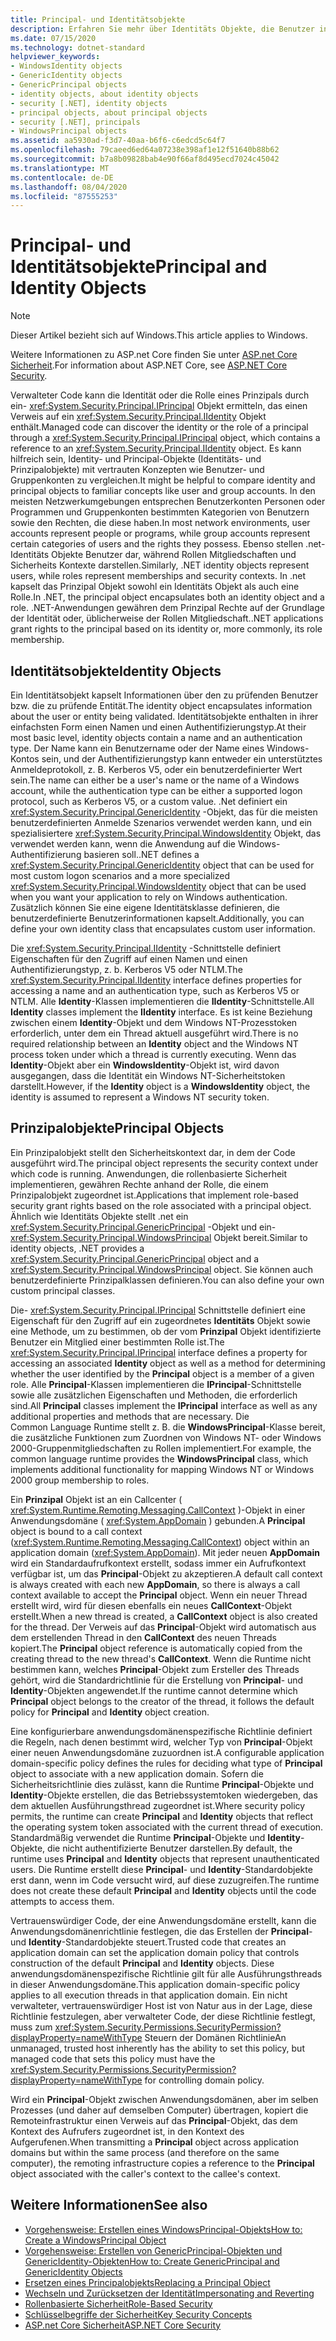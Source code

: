 ```yaml
---
title: Principal- und Identitätsobjekte
description: Erfahren Sie mehr über Identitäts Objekte, die Benutzer in .net darstellen. Lesen Sie auch Informationen zu Prinzipal Objekten, die sowohl ein Identitäts Objekt & eine Rolle Kapseln.
ms.date: 07/15/2020
ms.technology: dotnet-standard
helpviewer_keywords:
- WindowsIdentity objects
- GenericIdentity objects
- GenericPrincipal objects
- identity objects, about identity objects
- security [.NET], identity objects
- principal objects, about principal objects
- security [.NET], principals
- WindowsPrincipal objects
ms.assetid: aa5930ad-f3d7-40aa-b6f6-c6edcd5c64f7
ms.openlocfilehash: 79caeed6ed64a07238e398af1e12f51640b88b62
ms.sourcegitcommit: b7a8b09828bab4e90f66af8d495ecd7024c45042
ms.translationtype: MT
ms.contentlocale: de-DE
ms.lasthandoff: 08/04/2020
ms.locfileid: "87555253"
---
```

# <a name="principal-and-identity-objects"></a><span data-ttu-id="28555-104">Principal- und Identitätsobjekte</span><span class="sxs-lookup"><span data-stu-id="28555-104">Principal and Identity Objects</span></span>

> [!NOTE]
> <span data-ttu-id="28555-105">Dieser Artikel bezieht sich auf Windows.</span><span class="sxs-lookup"><span data-stu-id="28555-105">This article applies to Windows.</span></span>
>
> <span data-ttu-id="28555-106">Weitere Informationen zu ASP.net Core finden Sie unter [ASP.net Core Sicherheit](/aspnet/core/security/).</span><span class="sxs-lookup"><span data-stu-id="28555-106">For information about ASP.NET Core, see [ASP.NET Core Security](/aspnet/core/security/).</span></span>

<span data-ttu-id="28555-107">Verwalteter Code kann die Identität oder die Rolle eines Prinzipals durch ein- <xref:System.Security.Principal.IPrincipal> Objekt ermitteln, das einen Verweis auf ein <xref:System.Security.Principal.IIdentity> Objekt enthält.</span><span class="sxs-lookup"><span data-stu-id="28555-107">Managed code can discover the identity or the role of a principal through a <xref:System.Security.Principal.IPrincipal> object, which contains a reference to an <xref:System.Security.Principal.IIdentity> object.</span></span> <span data-ttu-id="28555-108">Es kann hilfreich sein, Identity- und Principal-Objekte (Identitäts- und Prinzipalobjekte) mit vertrauten Konzepten wie Benutzer- und Gruppenkonten zu vergleichen.</span><span class="sxs-lookup"><span data-stu-id="28555-108">It might be helpful to compare identity and principal objects to familiar concepts like user and group accounts.</span></span> <span data-ttu-id="28555-109">In den meisten Netzwerkumgebungen entsprechen Benutzerkonten Personen oder Programmen und Gruppenkonten bestimmten Kategorien von Benutzern sowie den Rechten, die diese haben.</span><span class="sxs-lookup"><span data-stu-id="28555-109">In most network environments, user accounts represent people or programs, while group accounts represent certain categories of users and the rights they possess.</span></span> <span data-ttu-id="28555-110">Ebenso stellen .net-Identitäts Objekte Benutzer dar, während Rollen Mitgliedschaften und Sicherheits Kontexte darstellen.</span><span class="sxs-lookup"><span data-stu-id="28555-110">Similarly, .NET identity objects represent users, while roles represent memberships and security contexts.</span></span> <span data-ttu-id="28555-111">In .net kapselt das Prinzipal Objekt sowohl ein Identitäts Objekt als auch eine Rolle.</span><span class="sxs-lookup"><span data-stu-id="28555-111">In .NET, the principal object encapsulates both an identity object and a role.</span></span> <span data-ttu-id="28555-112">.NET-Anwendungen gewähren dem Prinzipal Rechte auf der Grundlage der Identität oder, üblicherweise der Rollen Mitgliedschaft.</span><span class="sxs-lookup"><span data-stu-id="28555-112">.NET applications grant rights to the principal based on its identity or, more commonly, its role membership.</span></span>  
  
## <a name="identity-objects"></a><span data-ttu-id="28555-113">Identitätsobjekte</span><span class="sxs-lookup"><span data-stu-id="28555-113">Identity Objects</span></span>

<span data-ttu-id="28555-114">Ein Identitätsobjekt kapselt Informationen über den zu prüfenden Benutzer bzw. die zu prüfende Entität.</span><span class="sxs-lookup"><span data-stu-id="28555-114">The identity object encapsulates information about the user or entity being validated.</span></span> <span data-ttu-id="28555-115">Identitätsobjekte enthalten in ihrer einfachsten Form einen Namen und einen Authentifizierungstyp.</span><span class="sxs-lookup"><span data-stu-id="28555-115">At their most basic level, identity objects contain a name and an authentication type.</span></span> <span data-ttu-id="28555-116">Der Name kann ein Benutzername oder der Name eines Windows-Kontos sein, und der Authentifizierungstyp kann entweder ein unterstütztes Anmeldeprotokoll, z. B. Kerberos V5, oder ein benutzerdefinierter Wert sein.</span><span class="sxs-lookup"><span data-stu-id="28555-116">The name can either be a user's name or the name of a Windows account, while the authentication type can be either a supported logon protocol, such as Kerberos V5, or a custom value.</span></span> <span data-ttu-id="28555-117">.Net definiert ein <xref:System.Security.Principal.GenericIdentity> -Objekt, das für die meisten benutzerdefinierten Anmelde Szenarios verwendet werden kann, und ein spezialisiertere <xref:System.Security.Principal.WindowsIdentity> Objekt, das verwendet werden kann, wenn die Anwendung auf die Windows-Authentifizierung basieren soll.</span><span class="sxs-lookup"><span data-stu-id="28555-117">.NET defines a <xref:System.Security.Principal.GenericIdentity> object that can be used for most custom logon scenarios and a more specialized <xref:System.Security.Principal.WindowsIdentity> object that can be used when you want your application to rely on Windows authentication.</span></span> <span data-ttu-id="28555-118">Zusätzlich können Sie eine eigene Identitätsklasse definieren, die benutzerdefinierte Benutzerinformationen kapselt.</span><span class="sxs-lookup"><span data-stu-id="28555-118">Additionally, you can define your own identity class that encapsulates custom user information.</span></span>  
  
<span data-ttu-id="28555-119">Die <xref:System.Security.Principal.IIdentity> -Schnittstelle definiert Eigenschaften für den Zugriff auf einen Namen und einen Authentifizierungstyp, z. b. Kerberos V5 oder NTLM.</span><span class="sxs-lookup"><span data-stu-id="28555-119">The <xref:System.Security.Principal.IIdentity> interface defines properties for accessing a name and an authentication type, such as Kerberos V5 or NTLM.</span></span> <span data-ttu-id="28555-120">Alle **Identity**-Klassen implementieren die **IIdentity**-Schnittstelle.</span><span class="sxs-lookup"><span data-stu-id="28555-120">All **Identity** classes implement the **IIdentity** interface.</span></span> <span data-ttu-id="28555-121">Es ist keine Beziehung zwischen einem **Identity**-Objekt und dem Windows NT-Prozesstoken erforderlich, unter dem ein Thread aktuell ausgeführt wird.</span><span class="sxs-lookup"><span data-stu-id="28555-121">There is no required relationship between an **Identity** object and the Windows NT process token under which a thread is currently executing.</span></span> <span data-ttu-id="28555-122">Wenn das **Identity**-Objekt aber ein **WindowsIdentity**-Objekt ist, wird davon ausgegangen, dass die Identität ein Windows NT-Sicherheitstoken darstellt.</span><span class="sxs-lookup"><span data-stu-id="28555-122">However, if the **Identity** object is a **WindowsIdentity** object, the identity is assumed to represent a Windows NT security token.</span></span>  
  
## <a name="principal-objects"></a><span data-ttu-id="28555-123">Prinzipalobjekte</span><span class="sxs-lookup"><span data-stu-id="28555-123">Principal Objects</span></span>

<span data-ttu-id="28555-124">Ein Prinzipalobjekt stellt den Sicherheitskontext dar, in dem der Code ausgeführt wird.</span><span class="sxs-lookup"><span data-stu-id="28555-124">The principal object represents the security context under which code is running.</span></span> <span data-ttu-id="28555-125">Anwendungen, die rollenbasierte Sicherheit implementieren, gewähren Rechte anhand der Rolle, die einem Prinzipalobjekt zugeordnet ist.</span><span class="sxs-lookup"><span data-stu-id="28555-125">Applications that implement role-based security grant rights based on the role associated with a principal object.</span></span> <span data-ttu-id="28555-126">Ähnlich wie Identitäts Objekte stellt .net ein <xref:System.Security.Principal.GenericPrincipal> -Objekt und ein- <xref:System.Security.Principal.WindowsPrincipal> Objekt bereit.</span><span class="sxs-lookup"><span data-stu-id="28555-126">Similar to identity objects, .NET provides a <xref:System.Security.Principal.GenericPrincipal> object and a <xref:System.Security.Principal.WindowsPrincipal> object.</span></span> <span data-ttu-id="28555-127">Sie können auch benutzerdefinierte Prinzipalklassen definieren.</span><span class="sxs-lookup"><span data-stu-id="28555-127">You can also define your own custom principal classes.</span></span>  
  
<span data-ttu-id="28555-128">Die- <xref:System.Security.Principal.IPrincipal> Schnittstelle definiert eine Eigenschaft für den Zugriff auf ein zugeordnetes **Identitäts** Objekt sowie eine Methode, um zu bestimmen, ob der vom **Prinzipal** Objekt identifizierte Benutzer ein Mitglied einer bestimmten Rolle ist.</span><span class="sxs-lookup"><span data-stu-id="28555-128">The <xref:System.Security.Principal.IPrincipal> interface defines a property for accessing an associated **Identity** object as well as a method for determining whether the user identified by the **Principal** object is a member of a given role.</span></span> <span data-ttu-id="28555-129">Alle **Principal**-Klassen implementieren die **IPrincipal**-Schnittstelle sowie alle zusätzlichen Eigenschaften und Methoden, die erforderlich sind.</span><span class="sxs-lookup"><span data-stu-id="28555-129">All **Principal** classes implement the **IPrincipal** interface as well as any additional properties and methods that are necessary.</span></span> <span data-ttu-id="28555-130">Die Common Language Runtime stellt z. B. die **WindowsPrincipal**-Klasse bereit, die zusätzliche Funktionen zum Zuordnen von Windows NT- oder Windows 2000-Gruppenmitgliedschaften zu Rollen implementiert.</span><span class="sxs-lookup"><span data-stu-id="28555-130">For example, the common language runtime provides the **WindowsPrincipal** class, which implements additional functionality for mapping Windows NT or Windows 2000 group membership to roles.</span></span>  
  
<span data-ttu-id="28555-131">Ein **Prinzipal** Objekt ist an ein Callcenter ( <xref:System.Runtime.Remoting.Messaging.CallContext> )-Objekt in einer Anwendungsdomäne ( <xref:System.AppDomain> ) gebunden.</span><span class="sxs-lookup"><span data-stu-id="28555-131">A **Principal** object is bound to a call context (<xref:System.Runtime.Remoting.Messaging.CallContext>) object within an application domain (<xref:System.AppDomain>).</span></span> <span data-ttu-id="28555-132">Mit jeder neuen **AppDomain** wird ein Standardaufrufkontext erstellt, sodass immer ein Aufrufkontext verfügbar ist, um das **Principal**-Objekt zu akzeptieren.</span><span class="sxs-lookup"><span data-stu-id="28555-132">A default call context is always created with each new **AppDomain**, so there is always a call context available to accept the **Principal** object.</span></span> <span data-ttu-id="28555-133">Wenn ein neuer Thread erstellt wird, wird für diesen ebenfalls ein neues **CallContext**-Objekt erstellt.</span><span class="sxs-lookup"><span data-stu-id="28555-133">When a new thread is created, a **CallContext** object is also created for the thread.</span></span> <span data-ttu-id="28555-134">Der Verweis auf das **Principal**-Objekt wird automatisch aus dem erstellenden Thread in den **CallContext** des neuen Threads kopiert.</span><span class="sxs-lookup"><span data-stu-id="28555-134">The **Principal** object reference is automatically copied from the creating thread to the new thread's **CallContext**.</span></span> <span data-ttu-id="28555-135">Wenn die Runtime nicht bestimmen kann, welches **Principal**-Objekt zum Ersteller des Threads gehört, wird die Standardrichtlinie für die Erstellung von **Principal**- und **Identity**-Objekten angewendet.</span><span class="sxs-lookup"><span data-stu-id="28555-135">If the runtime cannot determine which **Principal** object belongs to the creator of the thread, it follows the default policy for **Principal** and **Identity** object creation.</span></span>  
  
<span data-ttu-id="28555-136">Eine konfigurierbare anwendungsdomänenspezifische Richtlinie definiert die Regeln, nach denen bestimmt wird, welcher Typ von **Principal**-Objekt einer neuen Anwendungsdomäne zuzuordnen ist.</span><span class="sxs-lookup"><span data-stu-id="28555-136">A configurable application domain-specific policy defines the rules for deciding what type of **Principal** object to associate with a new application domain.</span></span> <span data-ttu-id="28555-137">Sofern die Sicherheitsrichtlinie dies zulässt, kann die Runtime **Principal**-Objekte und **Identity**-Objekte erstellen, die das Betriebssystemtoken wiedergeben, das dem aktuellen Ausführungsthread zugeordnet ist.</span><span class="sxs-lookup"><span data-stu-id="28555-137">Where security policy permits, the runtime can create **Principal** and **Identity** objects that reflect the operating system token associated with the current thread of execution.</span></span> <span data-ttu-id="28555-138">Standardmäßig verwendet die Runtime **Principal**-Objekte und **Identity**-Objekte, die nicht authentifizierte Benutzer darstellen.</span><span class="sxs-lookup"><span data-stu-id="28555-138">By default, the runtime uses **Principal** and **Identity** objects that represent unauthenticated users.</span></span> <span data-ttu-id="28555-139">Die Runtime erstellt diese **Principal**- und **Identity**-Standardobjekte erst dann, wenn im Code versucht wird, auf diese zuzugreifen.</span><span class="sxs-lookup"><span data-stu-id="28555-139">The runtime does not create these default **Principal** and **Identity** objects until the code attempts to access them.</span></span>  
  
<span data-ttu-id="28555-140">Vertrauenswürdiger Code, der eine Anwendungsdomäne erstellt, kann die Anwendungsdomänenrichtlinie festlegen, die das Erstellen der **Principal**- und **Identity**-Standardobjekte steuert.</span><span class="sxs-lookup"><span data-stu-id="28555-140">Trusted code that creates an application domain can set the application domain policy that controls construction of the default **Principal** and **Identity** objects.</span></span> <span data-ttu-id="28555-141">Diese anwendungsdomänenspezifische Richtlinie gilt für alle Ausführungsthreads in dieser Anwendungsdomäne.</span><span class="sxs-lookup"><span data-stu-id="28555-141">This application domain-specific policy applies to all execution threads in that application domain.</span></span> <span data-ttu-id="28555-142">Ein nicht verwalteter, vertrauenswürdiger Host ist von Natur aus in der Lage, diese Richtlinie festzulegen, aber verwalteter Code, der diese Richtlinie festlegt, muss zum <xref:System.Security.Permissions.SecurityPermission?displayProperty=nameWithType> Steuern der Domänen Richtlinie</span><span class="sxs-lookup"><span data-stu-id="28555-142">An unmanaged, trusted host inherently has the ability to set this policy, but managed code that sets this policy must have the <xref:System.Security.Permissions.SecurityPermission?displayProperty=nameWithType> for controlling domain policy.</span></span>  
  
<span data-ttu-id="28555-143">Wird ein **Principal**-Objekt zwischen Anwendungsdomänen, aber im selben Prozesses (und daher auf demselben Computer) übertragen, kopiert die Remoteinfrastruktur einen Verweis auf das **Principal**-Objekt, das dem Kontext des Aufrufers zugeordnet ist, in den Kontext des Aufgerufenen.</span><span class="sxs-lookup"><span data-stu-id="28555-143">When transmitting a **Principal** object across application domains but within the same process (and therefore on the same computer), the remoting infrastructure copies a reference to the **Principal** object associated with the caller's context to the callee's context.</span></span>  
  
## <a name="see-also"></a><span data-ttu-id="28555-144">Weitere Informationen</span><span class="sxs-lookup"><span data-stu-id="28555-144">See also</span></span>

- [<span data-ttu-id="28555-145">Vorgehensweise: Erstellen eines WindowsPrincipal-Objekts</span><span class="sxs-lookup"><span data-stu-id="28555-145">How to: Create a WindowsPrincipal Object</span></span>](how-to-create-a-windowsprincipal-object.md)
- [<span data-ttu-id="28555-146">Vorgehensweise: Erstellen von GenericPrincipal-Objekten und GenericIdentity-Objekten</span><span class="sxs-lookup"><span data-stu-id="28555-146">How to: Create GenericPrincipal and GenericIdentity Objects</span></span>](how-to-create-genericprincipal-and-genericidentity-objects.md)
- [<span data-ttu-id="28555-147">Ersetzen eines Principalobjekts</span><span class="sxs-lookup"><span data-stu-id="28555-147">Replacing a Principal Object</span></span>](replacing-a-principal-object.md)
- [<span data-ttu-id="28555-148">Wechseln und Zurücksetzen der Identität</span><span class="sxs-lookup"><span data-stu-id="28555-148">Impersonating and Reverting</span></span>](impersonating-and-reverting.md)
- [<span data-ttu-id="28555-149">Rollenbasierte Sicherheit</span><span class="sxs-lookup"><span data-stu-id="28555-149">Role-Based Security</span></span>](role-based-security.md)
- [<span data-ttu-id="28555-150">Schlüsselbegriffe der Sicherheit</span><span class="sxs-lookup"><span data-stu-id="28555-150">Key Security Concepts</span></span>](key-security-concepts.md)
- [<span data-ttu-id="28555-151">ASP.net Core Sicherheit</span><span class="sxs-lookup"><span data-stu-id="28555-151">ASP.NET Core Security</span></span>](/aspnet/core/security/)

